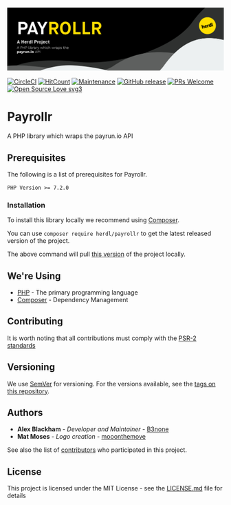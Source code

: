 ![Payrollr](.github/README/logo.png)

[![CircleCI](https://circleci.com/gh/herdl/payrollr/tree/develop.svg?style=svg)](https://circleci.com/gh/herdl/payrollr/tree/develop)
[![HitCount](http://hits.dwyl.io/b3none/payrollr.svg)](http://hits.dwyl.io/herdl/payrollr)
[![Maintenance](https://img.shields.io/badge/Maintained%3F-yes-green.svg)](https://github.com/herdl/payrollr/graphs/commit-activity)
[![GitHub release](https://img.shields.io/github/release/b3none/payrollr.svg)](https://github.com/herdl/payrollr/releases/)
[![PRs Welcome](https://img.shields.io/badge/PRs-welcome-brightgreen.svg?style=flat-square)](http://makeapullrequest.com)
[![Open Source Love svg3](https://badges.frapsoft.com/os/v3/open-source.svg?v=103)](https://github.com/herdl)

# Payrollr
A PHP library which wraps the payrun.io API

## Prerequisites
The following is a list of prerequisites for Payrollr.
```
PHP Version >= 7.2.0
```

### Installation

To install this library locally we recommend using [Composer](https://getcomposer.org/).

You can use `composer require herdl/payrollr` to get the latest released version of the project. 

The above command will pull [this version](https://github.com/herdl/payrollr/releases/latest) of the project locally.

## We're Using
* [PHP](http://www.dropwizard.io/1.0.2/docs/) - The primary programming language
* [Composer](https://getcomposer.org/) - Dependency Management

## Contributing
It is worth noting that all contributions must comply with the [PSR-2 standards](https://github.com/php-fig/fig-standards/blob/master/accepted/PSR-2-coding-style-guide.md)

## Versioning
We use [SemVer](http://semver.org/) for versioning. For the versions available, see the [tags on this repository](https://github.com/herdl/payrollr/tags). 

## Authors
* **Alex Blackham** - *Developer and Maintainer* - [B3none](https://github.com/b3none)
* **Mat Moses** - *Logo creation* - [mooonthemove](https://instagram.com/mooonthemove)

See also the list of [contributors](https://github.com/herdl/payrollr/contributors) who participated in this project.

## License
This project is licensed under the MIT License - see the [LICENSE.md](LICENSE.md) file for details
